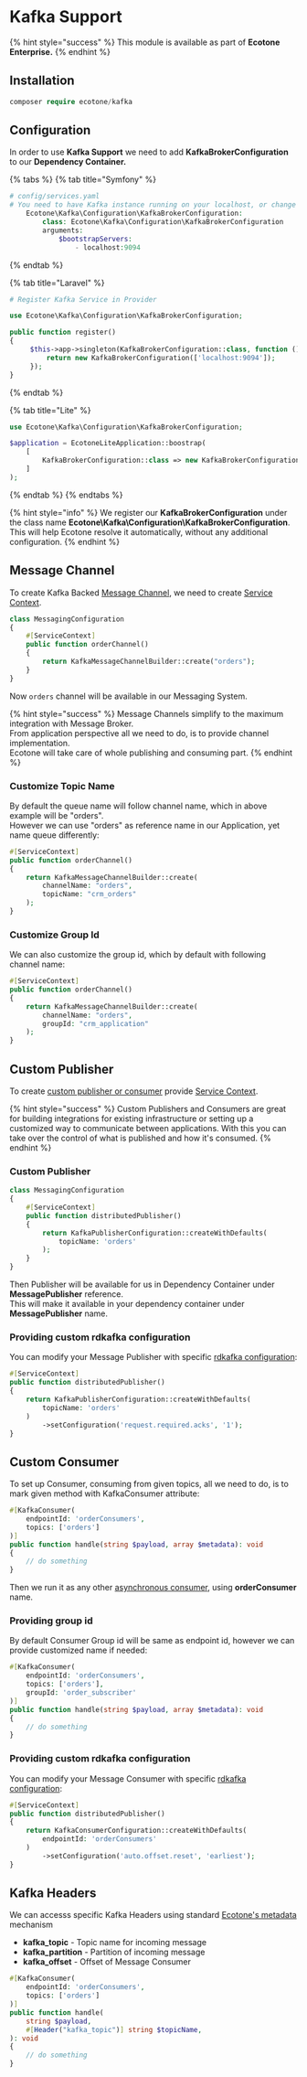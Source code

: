 # Kafka Support

{% hint style="success" %}
This module is available as part of **Ecotone Enterprise.**
{% endhint %}

## Installation

```php
composer require ecotone/kafka
```

## Configuration

In order to use **Kafka Support** we need to add **KafkaBrokerConfiguration** to our **Dependency Container.**&#x20;

{% tabs %}
{% tab title="Symfony" %}
```php
# config/services.yaml
# You need to have Kafka instance running on your localhost, or change DSN
    Ecotone\Kafka\Configuration\KafkaBrokerConfiguration:
        class: Ecotone\Kafka\Configuration\KafkaBrokerConfiguration
        arguments:
            $bootstrapServers:
                - localhost:9094
```
{% endtab %}

{% tab title="Laravel" %}
```php
# Register Kafka Service in Provider

use Ecotone\Kafka\Configuration\KafkaBrokerConfiguration;

public function register()
{
     $this->app->singleton(KafkaBrokerConfiguration::class, function () {
         return new KafkaBrokerConfiguration(['localhost:9094']);
     });
}
```
{% endtab %}

{% tab title="Lite" %}
```php
use Ecotone\Kafka\Configuration\KafkaBrokerConfiguration;

$application = EcotoneLiteApplication::boostrap(
    [
        KafkaBrokerConfiguration::class => new KafkaBrokerConfiguration(['localhost:9094'])
    ]
);
```
{% endtab %}
{% endtabs %}

{% hint style="info" %}
We register our **KafkaBrokerConfiguration** under the class name **Ecotone\Kafka\Configuration\KafkaBrokerConfiguration**. This will help Ecotone resolve it automatically, without any additional configuration.
{% endhint %}

## Message Channel

To create Kafka Backed [Message Channel](../modelling/asynchronous-handling/), we need to create [Service Context](../messaging/service-application-configuration.md).&#x20;

```php
class MessagingConfiguration
{
    #[ServiceContext] 
    public function orderChannel()
    {
        return KafkaMessageChannelBuilder::create("orders");
    }
}
```

Now `orders` channel will be available in our Messaging System.&#x20;

{% hint style="success" %}
Message Channels simplify to the maximum integration with Message Broker. \
From application perspective all we need to do, is to provide channel implementation.\
Ecotone will take care of whole publishing and consuming part.&#x20;
{% endhint %}

### Customize Topic Name

By default the queue name will follow channel name, which in above example will be "orders".\
However we can use "orders" as reference name in our Application, yet name queue differently:

```php
#[ServiceContext] 
public function orderChannel()
{
    return KafkaMessageChannelBuilder::create(
        channelName: "orders",
        topicName: "crm_orders"
    );
}
```

### Customize Group Id

We can also customize the group id, which by default with following channel name:

```php
#[ServiceContext] 
public function orderChannel()
{
    return KafkaMessageChannelBuilder::create(
        channelName: "orders",
        groupId: "crm_application"
    );
}
```

## Custom Publisher

To create [custom publisher or consumer](../modelling/microservices-php/) provide [Service Context](../messaging/service-application-configuration.md).

{% hint style="success" %}
Custom Publishers and Consumers are great for building integrations for existing infrastructure or setting up a customized way to communicate between applications. With this you can take over the control of what is published and how it's consumed.
{% endhint %}

### Custom Publisher

```php
class MessagingConfiguration
{
    #[ServiceContext] 
    public function distributedPublisher()
    {
        return KafkaPublisherConfiguration::createWithDefaults(
            topicName: 'orders'
        );
    }
}
```

Then Publisher will be available for us in Dependency Container under **MessagePublisher** reference.\
This will make it available in your dependency container under **MessagePublisher** name.

### Providing custom rdkafka configuration

You can modify your Message Publisher with specific [rdkafka configuration](https://github.com/confluentinc/librdkafka/blob/master/CONFIGURATION.md):

```php
#[ServiceContext] 
public function distributedPublisher()
{
    return KafkaPublisherConfiguration::createWithDefaults(
        topicName: 'orders'
    )
        ->setConfiguration('request.required.acks', '1');
}
```

## Custom Consumer

To set up Consumer, consuming from given topics, all we need to do, is to mark given method with KafkaConsumer attribute:

```php
#[KafkaConsumer(
    endpointId: 'orderConsumers', 
    topics: ['orders']
)]
public function handle(string $payload, array $metadata): void
{
    // do something
}
```

Then we run it as any other [asynchronous consumer](../modelling/asynchronous-handling/), using **orderConsumer** name.

### Providing group id

By default Consumer Group id will be same as endpoint id, however we can provide customized name if needed:

```php
#[KafkaConsumer(
    endpointId: 'orderConsumers', 
    topics: ['orders'],
    groupId: 'order_subscriber'
)]
public function handle(string $payload, array $metadata): void
{
    // do something
}
```

### Providing custom rdkafka configuration

You can modify your Message Consumer with specific [rdkafka configuration](https://github.com/confluentinc/librdkafka/blob/master/CONFIGURATION.md):

```php
#[ServiceContext] 
public function distributedPublisher()
{
    return KafkaConsumerConfiguration::createWithDefaults(
        endpointId: 'orderConsumers'
    )
        ->setConfiguration('auto.offset.reset', 'earliest');
}
```

## Kafka Headers

We can accesss specific Kafka Headers using standard [Ecotone's metadata](../modelling/event-sourcing/event-sourcing-introduction/working-with-metadata.md) mechanism

* **kafka\_topic** - Topic name for incoming message
* **kafka\_partition** - Partition of incoming message
* **kafka\_offset** - Offset of Message Consumer

```php
#[KafkaConsumer(
    endpointId: 'orderConsumers', 
    topics: ['orders']
)]
public function handle(
    string $payload, 
    #[Header("kafka_topic")] string $topicName,
): void
{
    // do something
}
```
